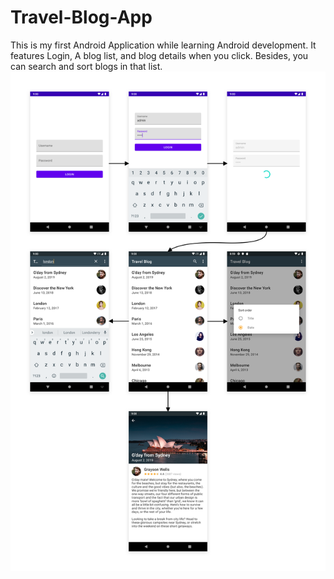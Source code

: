 # Travel-Blog-App
This is my first Android Application while learning Android development. It features Login, A blog list, and blog details 
when you click. Besides, you can search and sort blogs in that list.
![Structure](https://github.com/zhaoke2018/Travel-Blog-App/blob/master/structure.png "Application structure")
